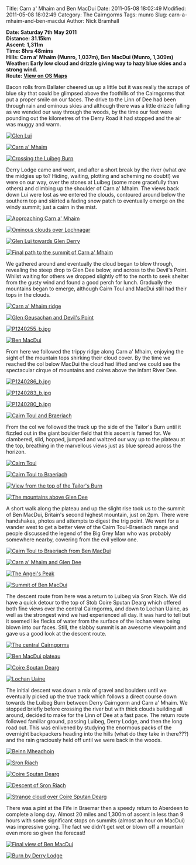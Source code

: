 Title: Carn a' Mhaim and Ben MacDui
Date: 2011-05-08 18:02:49
Modified: 2011-05-08 18:02:49
Category: The Cairngorms
Tags: munro
Slug: carn-a-mhaim-and-ben-macdui
Author: Nick Bramhall

**Date: Saturday 7th May 2011  
Distance: 31.15km  
Ascent:  1,311m  
Time: 8hrs 48mins  
Hills: Carn a' Mhaim (Munro, 1,037m), Ben MacDui (Munro, 1,309m)  
Weather: Early low cloud and drizzle giving way to hazy blue skies and a strong wind.  
Route: [View on OS Maps](https://www.invertedworld.co.uk/hillwalking/hillwalk/348)**



Bacon rolls from Ballater cheered us up a little but it was really the scraps of blue sky that could be glimpsed above the foothills of the Cairngorms that put a proper smile on our faces. The drive to the Linn of Dee had been through rain and ominous skies and although there was a little drizzle falling as we wended our way through the woods, by the time our feet were pounding out the kilometres of the Derry Road it had stopped and the air was muggy and warm.

<!--more-->

[![Glen Lui](http://farm3.static.flickr.com/2677/5698919776_c44685ab91_b.jpg)](http://www.flickr.com/photos/53725815@N00/5698919776)



[![Carn a' Mhaim](http://farm4.static.flickr.com/3162/5698352715_d33b333a7e_b.jpg)](http://www.flickr.com/photos/53725815@N00/5698352715)



[![Crossing the Luibeg Burn](http://farm4.static.flickr.com/3394/5698930554_3cb7615bde_b.jpg)](http://www.flickr.com/photos/53725815@N00/5698930554)



Derry Lodge came and went, and after a short break by the river (what _are_ the midgies up to? Hiding, waiting, plotting and scheming no doubt!) we were on our way, over the stones at Luibeg (some more gracefully than others) and climbing up the shoulder of Carn a' Mhaim. The views back down Lui were lost as we entered the clouds, contoured around below the southern top and skirted a fading snow patch to eventually emerge on the windy summit; just a cairn in the mist.



[![Approaching Carn a' Mhaim](http://farm6.static.flickr.com/5065/5698361995_187ac736f7_b.jpg)](http://www.flickr.com/photos/53725815@N00/5698361995)



[![Ominous clouds over Lochnagar](http://farm3.static.flickr.com/2408/5698366443_6d22893ed0_b.jpg)](http://www.flickr.com/photos/53725815@N00/5698366443)



[![Glen Lui towards Glen Derry](http://farm6.static.flickr.com/5025/5698940686_a495715447_b.jpg)](http://www.flickr.com/photos/53725815@N00/5698940686)



[![Final path to the summit of Carn a' Mhaim](http://farm6.static.flickr.com/5269/5698947750_80d10f501c_b.jpg)](http://www.flickr.com/photos/53725815@N00/5698947750)



We gathered around and eventually the cloud began to blow through, revealing the steep drop to Glen Dee below, and across to the Devil's Point. Whilst waiting for others we dropped slightly off to the north to seek shelter from the gusty wind and found a good perch for lunch. Gradually the mountains began to emerge, although Cairn Toul and MacDui still had their tops in the clouds.



[![Carn a' Mhaim ridge](http://farm4.static.flickr.com/3325/5698955432_24ea37dbb0_b.jpg)](http://www.flickr.com/photos/53725815@N00/5698955432)



[![Glen Geusachan and Devil's Point](http://farm3.static.flickr.com/2609/5698389035_c0ab1a9144_b.jpg)](http://www.flickr.com/photos/53725815@N00/5698389035)



[![P1240255_b.jpg](http://farm4.static.flickr.com/3638/5698387159_df3eeb3a39_b.jpg)](http://www.flickr.com/photos/53725815@N00/5698387159)



[![Ben MacDui](http://farm4.static.flickr.com/3157/5698391381_966550de78_b.jpg)](http://www.flickr.com/photos/53725815@N00/5698391381)



From here we followed the trippy ridge along Carn a' Mhaim, enjoying the sight of the mountain tops shirking their cloud cover. By the time we reached the col below MacDui the cloud had lifted and we could see the spectacular cirque of mountains and coires above the infant River Dee.



[![P1240286_b.jpg](http://farm4.static.flickr.com/3568/5698420687_5b1dea64a8_b.jpg)](http://www.flickr.com/photos/53725815@N00/5698420687)



[![P1240283_b.jpg](http://farm3.static.flickr.com/2129/5698418611_b0774bec55_b.jpg)](http://www.flickr.com/photos/53725815@N00/5698418611)



[![P1240280_b.jpg](http://farm6.static.flickr.com/5268/5698986664_3f3c54e46e_b.jpg)](http://www.flickr.com/photos/53725815@N00/5698986664)



[![Cairn Toul and Braeriach](http://farm3.static.flickr.com/2428/5696913371_cbd0ce013b_b.jpg)](http://www.flickr.com/photos/53725815@N00/5696913371)



From the col we followed the track up the side of the Tailor's Burn until it fizzled out in the giant boulder field that this ascent is famed for. We clambered, slid, hopped, jumped and waltzed our way up to the plateau at the top, breathing in the marvellous views just as blue spread across the horizon.



[![Cairn Toul](http://farm3.static.flickr.com/2094/5699244116_c89236d670_b.jpg)](http://www.flickr.com/photos/53725815@N00/5699244116)



[![Cairn Toul to Braeriach](http://farm6.static.flickr.com/5230/5698681587_63f7c91545_b.jpg)](http://www.flickr.com/photos/53725815@N00/5698681587)



[![View from the top of the Tailor's Burn](http://farm6.static.flickr.com/5068/5699266568_e56b019ae8_b.jpg)](http://www.flickr.com/photos/53725815@N00/5699266568)



[![The mountains above Glen Dee](http://farm4.static.flickr.com/3059/5699269132_dde85aa25f_b.jpg)](http://www.flickr.com/photos/53725815@N00/5699269132)



A short walk along the plateau and up the slight rise took us to the summit of Ben MacDui, Britain's second highest mountain, just on 2pm. There were handshakes, photos and attempts to digest the trig point. We went for a wander west to get a better view of the Cairn Toul-Braeriach range and people discussed the legend of the Big Grey Man who was probably somewhere nearby, cowering from the evil yellow one.



[![Cairn Toul to Braeriach from Ben MacDui](http://farm3.static.flickr.com/2576/5699274968_42c54ecc7d_b.jpg)](http://www.flickr.com/photos/53725815@N00/5699274968)



[![Carn a' Mhaim and Glen Dee](http://farm4.static.flickr.com/3294/5698708545_4bc746a6f6_b.jpg)](http://www.flickr.com/photos/53725815@N00/5698708545)



[![The Angel's Peak](http://farm3.static.flickr.com/2141/5699306702_bf3c426361_b.jpg)](http://www.flickr.com/photos/53725815@N00/5699306702)



[![Summit of Ben MacDui](http://farm6.static.flickr.com/5309/5698742069_4ab2d53cb6_b.jpg)](http://www.flickr.com/photos/53725815@N00/5698742069)



The descent route from here was a return to Luibeg via Sron Riach. We did have a quick detour to the top of Stob Coire Sputan Dearg which offered both fine views over the central Cairngorms, and down to Lochan Uaine, as well as the strongest wind we had experienced all day. It was hard to tell but it seemed like flecks of water from the surface of the lochan were being blown into our faces. Still, the slabby summit is an awesome viewpoint and gave us a good look at the descent route.



[![The central Cairngorms](http://farm4.static.flickr.com/3487/5698754891_cbd93bcde6_b.jpg)](http://www.flickr.com/photos/53725815@N00/5698754891)



[![Ben MacDui plateau](http://farm4.static.flickr.com/3305/5699466104_ee3871fb34_b.jpg)](http://www.flickr.com/photos/53725815@N00/5699466104)



[![Coire Sputan Dearg](http://farm6.static.flickr.com/5262/5699474022_947df83909_b.jpg)](http://www.flickr.com/photos/53725815@N00/5699474022)



[![Lochan Uaine](http://farm3.static.flickr.com/2803/5698930503_354553fbf8_b.jpg)](http://www.flickr.com/photos/53725815@N00/5698930503)



The initial descent was down a mix of gravel and boulders until we eventually picked up the true track which follows a direct course down towards the Luibeg Burn between Derry Cairngorm and Carn a' Mhaim. We stopped briefly before crossing the river but with thick clouds building all around, decided to make for the Linn of Dee at a fast pace. The return route followed familiar ground, passing Luibeg, Derry Lodge, and then the long road out. This was enlivened by studying the enormous packs of the overnight backpackers heading into the hills (what do they take in there???) and the rain graciously held off until we were back in the woods.



[![Beinn Mheadhoin](http://farm4.static.flickr.com/3175/5697614154_28ffbef518_b.jpg)](http://www.flickr.com/photos/53725815@N00/5697614154)



[![Sron Riach](http://farm6.static.flickr.com/5103/5698955735_113384a96b_b.jpg)](http://www.flickr.com/photos/53725815@N00/5698955735)



[![Coire Sputan Dearg](http://farm4.static.flickr.com/3584/5699539582_f59963ca36_b.jpg)](http://www.flickr.com/photos/53725815@N00/5699539582)



[![Descent of Sron Riach](http://farm6.static.flickr.com/5189/5699566328_1ca0bc88e9_b.jpg)](http://www.flickr.com/photos/53725815@N00/5699566328)



[![Strange cloud over Coire Sputan Dearg](http://farm6.static.flickr.com/5308/5699596254_d7c1f241c9_b.jpg)](http://www.flickr.com/photos/53725815@N00/5699596254)



There was a pint at the Fife in Braemar then a speedy return to Aberdeen to complete a long day. Almost 20 miles and 1,300m of ascent in less than 9 hours with some significant stops on summits (almost an hour on MacDui) was impressive going. The fact we didn't get wet or blown off a mountain even more so given the forecast!



[![Final view of Ben MacDui](http://farm4.static.flickr.com/3057/5699037111_d0359d66e7_b.jpg)](http://www.flickr.com/photos/53725815@N00/5699037111)



[![Burn by Derry Lodge](http://farm4.static.flickr.com/3308/5699616652_c8aae47e12_b.jpg)](http://www.flickr.com/photos/53725815@N00/5699616652)
